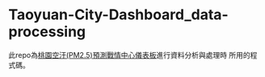 # Taoyuan-City-Dashboard_data-processing

此repo為[桃園空汙(PM2.5)預測戰情中心儀表板](https://github.com/HuangJoseph710/Taoyuan-City-Dashboard)進行資料分析與處理時 所用的程式碼。
